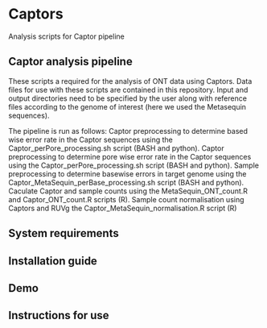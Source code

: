 # Captors
Analysis scripts for Captor pipeline

## Captor analysis pipeline
These scripts a required for the analysis of ONT data using Captors. Data files for use with these scripts are contained in this repository. Input and output directories need to be specified by the user along with reference files according to the genome of interest (here we used the Metasequin sequences).

The pipeline is run as follows:
Captor preprocessing to determine based wise error rate in the Captor sequences using the Captor_perPore_processing.sh script (BASH and python).
Captor preprocessing to determine pore wise error rate in the Captor sequences using the Captor_perPore_processing.sh script (BASH and python).
Sample preprocessing to determine basewise errors in target genome using the Captor_MetaSequin_perBase_processing.sh script (BASH and python).
Caculate Captor and sample counts using the MetaSequin_ONT_count.R and Captor_ONT_count.R scripts (R).
Sample count normalisation using Captors and RUVg the Captor_MetaSequin_normalisation.R script (R)

## System requirements

## Installation guide

## Demo

## Instructions for use
